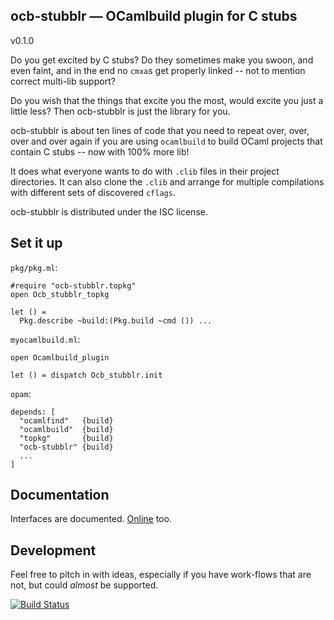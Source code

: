 ocb-stubblr — OCamlbuild plugin for C stubs
-------------------------------------------------------------------------------
v0.1.0

Do you get excited by C stubs? Do they sometimes make you swoon, and even faint,
and in the end no `cmxa`s get properly linked -- not to mention correct
multi-lib support?

Do you wish that the things that excite you the most, would excite you just a
little less? Then ocb-stubblr is just the library for you.

ocb-stubblr is about ten lines of code that you need to repeat over, over, over
and over again if you are using `ocamlbuild` to build OCaml projects that
contain C stubs -- now with 100% more lib!

It does what everyone wants to do with `.clib` files in their project
directories. It can also clone the `.clib` and arrange for multiple compilations
with different sets of discovered `cflags`.

ocb-stubblr is distributed under the ISC license.

## Set it up

`pkg/pkg.ml`:

    #require "ocb-stubblr.topkg"
    open Ocb_stubblr_topkg

    let () =
      Pkg.describe ~build:(Pkg.build ~cmd ()) ...

`myocamlbuild.ml`:

    open Ocamlbuild_plugin

    let () = dispatch Ocb_stubblr.init

`opam`:

    depends: [
      "ocamlfind"   {build}
      "ocamlbuild"  {build}
      "topkg"       {build}
      "ocb-stubblr" {build}
      ...
    ]

## Documentation

Interfaces are documented. [Online][doc] too.

[doc]: https://pqwy.github.io/ocb-stubblr/doc

## Development

Feel free to pitch in with ideas, especially if you have work-flows that are
not, but could *almost* be supported.

[![Build Status](https://travis-ci.org/pqwy/ocb-stubblr.svg?branch=master)](https://travis-ci.org/pqwy/ocb-stubblr)
